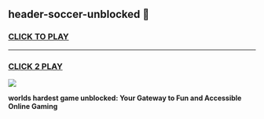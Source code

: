 
## header-soccer-unblocked 👋
<h3>
<a href="https://premium.freeplayer.one?title=header-soccer-unblocked&ref=14F">CLICK TO PLAY</a></h3>
<hr>

<h3>
<a href="https://premium.freeplayer.one?title=header-soccer-unblocked&ref=14F">CLICK 2 PLAY</a>
  
</h3>

<a href="https://premium.freeplayer.one?title=header-soccer-unblocked&ref=12F/"><img src="https://clearcache.store/games.png"></a>


**worlds hardest game unblocked: Your Gateway to Fun and Accessible Online Gaming**

